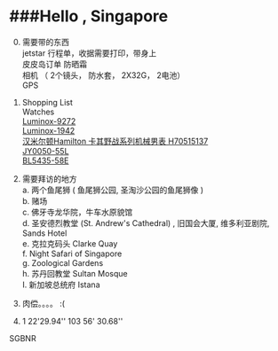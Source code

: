 ###Hello , Singapore
====   
0. 需要带的东西  
   jetstar 行程单，收据需要打印，带身上   
   皮皮岛订单
   防晒霜  
   相机 （ 2个镜头， 防水套， 2X32G， 2电池）  
   GPS  

1. Shopping List  
  Watches  
  [Luminox-9272](http://www.amazon.com/Luminox-9272-Raptor-Chronograph-Watch/dp/B006H0JGMA/ref=sr_1_1?ie=UTF8&qid=1384664991&sr=8-1&keywords=9272+F-22 "9272")  
  [Luminox-1942](http://www.amazon.com/Luminox-Atacama-Chronograph-Gunmetal-1942/dp/B00A6MFFPW/ref=sr_1_1?ie=UTF8&qid=1384665050&sr=8-1&keywords=Luminox+1942 "1942")    
  [汉米尔顿Hamilton 卡其野战系列机械男表 H70515137](http://item.jd.com/803611.html)    
  [JY0050-55L](http://www.amazon.com/Citizen-JY0050-55L-Skyhawk-Titanium-Eco-Drive/dp/B001QFYKTA/ref=sr_1_1?s=watches&ie=UTF8&qid=1389098786&sr=1-1&keywords=JY0050-55L)      
  [BL5435-58E](http://best.pconline.com.cn/chaozhi_12591.html)    
3. 需要拜访的地方   
   a. 两个鱼尾狮 ( 鱼尾狮公园, 圣淘沙公园的鱼尾狮像  )  
   b. 赌场  
   c. 佛牙寺龙华院，牛车水原貌馆   
   d. 圣安德烈教堂 (St. Andrew's Cathedral) , 旧国会大厦, 维多利亚剧院, Sands Hotel  
   e. 克拉克码头 Clarke Quay     
   f. Night Safari of Singapore   
   g. Zoological Gardens  
   h. 苏丹回教堂  Sultan Mosque  
   I. 新加坡总统府 Istana  
4.  肉偿。。。。 :(
5.  1 22'29.94'' 103 56' 30.68''   


SGBNR
